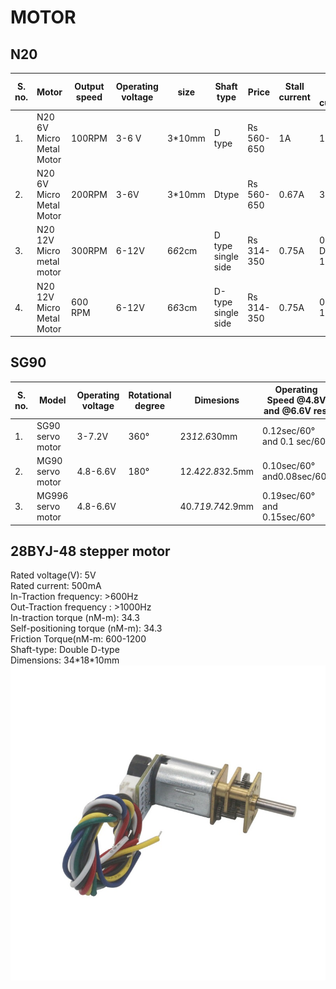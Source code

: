 <h1>MOTOR</h1>
<h2>N20</h2>

|S. no. |	Motor                    |	Output speed  |	Operating voltage |size    | Shaft type        | Price     | Stall current | No-load current| Rated voltage|
|-------|--------------------------|----------------|-------------------|------- |-------------------|-----------|---------------|----------------|--------------|
|1.     |	N20 6V Micro Metal Motor | 100RPM         | 3-6 V             |3*10mm  | D type            |Rs 560-650 |1A             | 10mA           | DC 6V        |
|2.     |	N20 6V Micro Metal Motor |	200RPM        |	3-6V              |3*10mm  | Dtype             |Rs 560-650 |0.67A          | 30mA           | DC 6V        |
|3.	    |N20  12V Micro metal motor| 	300RPM	      | 6-12V	            |6*6*2cm |D type single side |Rs 314-350 |0.75A          | 0.06A	DC 12V  | DC 12V       |
|4.	    |N20  12V Micro Metal Motor|	600 RPM	      |6-12V	            |6*6*3cm | D-type single side|Rs 314-350 |0.75A	         | 0.06A	12 V    | 12V          |



<h2> SG90</h2>

|S. no.|	Model          |	Operating voltage	|Rotational degree |	Dimesions      | Operating Speed @4.8V and @6.6V res. | Stall torque @4.8V |  
|------|-----------------|--------------------|------------------|-----------------|--------------------------------------|--------------------|
|1. 	 | SG90 servo motor|	3-7.2V            |	360°	           |23*12.6*30mm     |	0.12sec/60° and 0.1 sec/60°	        |1.2kg-cm            | 
|2.	   | MG90 servo motor|	4.8-6.6V          |	180°	           |12.4*22.8*32.5mm |	0.10sec/60° and0.08sec/60°	        |1.8kg-cm            |
|3.	   |MG996 servo motor|	4.8-6.6V		      |                  |40.7*19.7*42.9mm |	0.19sec/60° and 0.15sec/60°         |9.4 kg-cm           |


<h2>28BYJ-48 stepper motor </h2>
Rated voltage(V):  5V<br>
Rated current:  500mA<br>
In-Traction frequency:  >600Hz <br>
Out-Traction frequency : >1000Hz<br>
In-traction torque (nM-m): 34.3<br>
Self-positioning torque (nM-m): 34.3<br>
 Friction Torque(nM-m: 600-1200<br>
Shaft-type: Double D-type<br>
Dimensions: 34*18*10mm<br>

<img src="servo.jpg">




